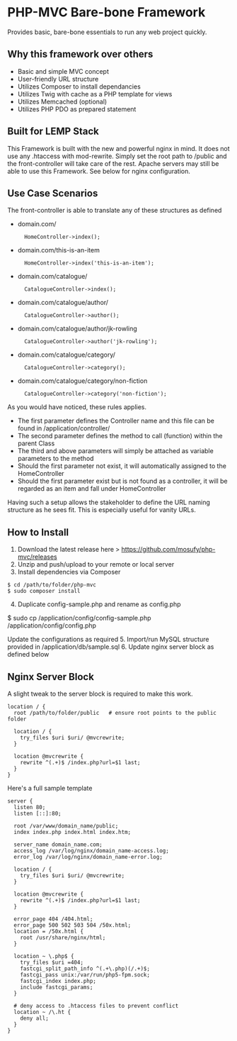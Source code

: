PHP-MVC Bare-bone Framework
===========================
Provides basic, bare-bone essentials to run any web project quickly.

Why this framework over others
----------------------------------
- Basic and simple MVC concept
- User-friendly URL structure
- Utilizes Composer to install dependancies
- Utilizes Twig with cache as a PHP template for views
- Utilizes Memcached (optional)
- Utilizes PHP PDO as prepared statement

Built for LEMP Stack
--------------------
This Framework is built with the new and powerful nginx in mind. It does not use any .htaccess with mod-rewrite. Simply set the root path to /public and the front-controller will take care of the rest. Apache servers may still be able to use this Framework. See below for nginx configuration.

Use Case Scenarios
------------------
The front-controller is able to translate any of these structures as defined

- domain.com/

        HomeController->index();

- domain.com/this-is-an-item

        HomeController->index('this-is-an-item');

- domain.com/catalogue/

        CatalogueController->index();

- domain.com/catalogue/author/

        CatalogueController->author();

- domain.com/catalogue/author/jk-rowling

        CatalogueController->author('jk-rowling');

- domain.com/catalogue/category/

        CatalogueController->category();

- domain.com/catalogue/category/non-fiction

        CatalogueController->category('non-fiction');

As you would have noticed, these rules applies.

- The first parameter defines the Controller name and this file can be found in /application/controller/
- The second parameter defines the method to call (function) within the parent Class
- The third and above parameters will simply be attached as variable parameters to the method
- Should the first parameter not exist, it will automatically assigned to the HomeController
- Should the first parameter exist but is not found as a controller, it will be regarded as an item and fall under HomeController

Having such a setup allows the stakeholder to define the URL naming structure as he sees fit. This is especially useful for vanity URLs.

How to Install
--------------
1. Download the latest release here > https://github.com/mosufy/php-mvc/releases
2. Unzip and push/upload to your remote or local server
3. Install dependencies via Composer
  ```
  $ cd /path/to/folder/php-mvc
  $ sudo composer install
  ```
4. Duplicate config-sample.php and rename as config.php
        
  $ sudo cp /application/config/config-sample.php /application/config/config.php

  Update the configurations as required
5. Import/run MySQL structure provided in /application/db/sample.sql
6. Update nginx server block as defined below

Nginx Server Block
------------------
A slight tweak to the server block is required to make this work.
```
location / {
  root /path/to/folder/public   # ensure root points to the public folder

  location / {
    try_files $uri $uri/ @mvcrewrite;
  }

  location @mvcrewrite {
    rewrite ^(.+)$ /index.php?url=$1 last;
  }
}
```
Here's a full sample template
```
server {
  listen 80;
  listen [::]:80;

  root /var/www/domain_name/public;
  index index.php index.html index.htm;

  server_name domain_name.com;
  access_log /var/log/nginx/domain_name-access.log;
  error_log /var/log/nginx/domain_name-error.log;

  location / {
    try_files $uri $uri/ @mvcrewrite;
  }

  location @mvcrewrite {
    rewrite ^(.+)$ /index.php?url=$1 last;
  }

  error_page 404 /404.html;
  error_page 500 502 503 504 /50x.html;
  location = /50x.html {
    root /usr/share/nginx/html;
  }

  location ~ \.php$ {
    try_files $uri =404;
    fastcgi_split_path_info ^(.+\.php)(/.+)$;
    fastcgi_pass unix:/var/run/php5-fpm.sock;
    fastcgi_index index.php;
    include fastcgi_params;
  }

  # deny access to .htaccess files to prevent conflict
  location ~ /\.ht {
    deny all;
  }
}
```